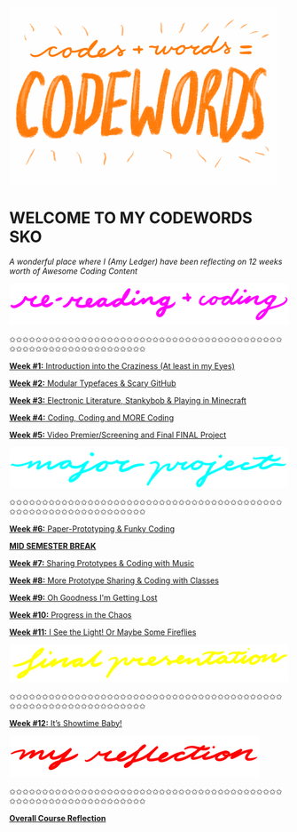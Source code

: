 <img src="codewordsgif.GIF">

# WELCOME TO MY CODEWORDS SKO

*A wonderful place where I (Amy Ledger) have been reflecting on 12 weeks worth of Awesome Coding Content*






<img src="rereadingandcoding.png">

✩✩✩✩✩✩✩✩✩✩✩✩✩✩✩✩✩✩✩✩✩✩✩✩✩✩✩✩✩✩✩✩✩✩✩✩✩✩✩✩✩✩✩✩✩✩✩✩✩✩✩✩✩✩✩✩✩✩✩✩✩✩✩

[**Week #1:** Introduction into the Craziness (At least in my Eyes)](https://astlcreations.github.io/codewords-codes-words/SKO/Re-Readings%20&%20Coding/Week%2001/)

[**Week #2:** Modular Typefaces & Scary GitHub](https://astlcreations.github.io/codewords-codes-words/SKO/Re-Readings%20&%20Coding/Week%2002/)

[**Week #3:** Electronic Literature, Stankybob & Playing in Minecraft](https://astlcreations.github.io/codewords-codes-words/SKO/Re-Readings%20&%20Coding/Week%2003/)

[**Week #4:** Coding, Coding and MORE Coding](https://astlcreations.github.io/codewords-codes-words/SKO/Re-Readings%20&%20Coding/Week%2004/)

[**Week #5:** Video Premier/Screening and Final FINAL Project](https://astlcreations.github.io/codewords-codes-words/SKO/Re-Readings%20&%20Coding/Week%2005/)







<img src="majorproject.png">

✩✩✩✩✩✩✩✩✩✩✩✩✩✩✩✩✩✩✩✩✩✩✩✩✩✩✩✩✩✩✩✩✩✩✩✩✩✩✩✩✩✩✩✩✩✩✩✩✩✩✩✩✩✩✩✩✩✩✩✩✩✩✩

[**Week #6:** Paper-Prototyping & Funky Coding](https://astlcreations.github.io/codewords-codes-words/SKO/Major%20Project/Week%2006/)

[**MID SEMESTER BREAK**](https://astlcreations.github.io/codewords-codes-words/SKO/Major%20Project/Week%2007.5%20-%20Mid%20Sem%20Break/)

[**Week #7:** Sharing Prototypes & Coding with Music](https://astlcreations.github.io/codewords-codes-words/SKO/Major%20Project/Week%2007/)

[**Week #8:** More Prototype Sharing & Coding with Classes](https://astlcreations.github.io/codewords-codes-words/SKO/Major%20Project/Week%2008/)

[**Week #9:** Oh Goodness I'm Getting Lost](https://astlcreations.github.io/codewords-codes-words/SKO/Major%20Project/Week%2009/)

[**Week #10:** Progress in the Chaos](https://astlcreations.github.io/codewords-codes-words/SKO/Major%20Project/Week%20010/)

[**Week #11:** I See the Light! Or Maybe Some Fireflies](https://astlcreations.github.io/codewords-codes-words/SKO/Major%20Project/Week%20011/)








<img src="finalpresentation.png">

✩✩✩✩✩✩✩✩✩✩✩✩✩✩✩✩✩✩✩✩✩✩✩✩✩✩✩✩✩✩✩✩✩✩✩✩✩✩✩✩✩✩✩✩✩✩✩✩✩✩✩✩✩✩✩✩✩✩✩✩✩✩✩

[**Week #12:** It’s Showtime Baby!](https://astlcreations.github.io/codewords-codes-words/SKO/Major%20Project/Week%20012/)







<img src="myreflection.png">

✩✩✩✩✩✩✩✩✩✩✩✩✩✩✩✩✩✩✩✩✩✩✩✩✩✩✩✩✩✩✩✩✩✩✩✩✩✩✩✩✩✩✩✩✩✩✩✩✩✩✩✩✩✩✩✩✩✩✩✩✩✩✩

[**Overall Course Reflection**](https://astlcreations.github.io/codewords-codes-words/SKO/Final%20Reflection/)











